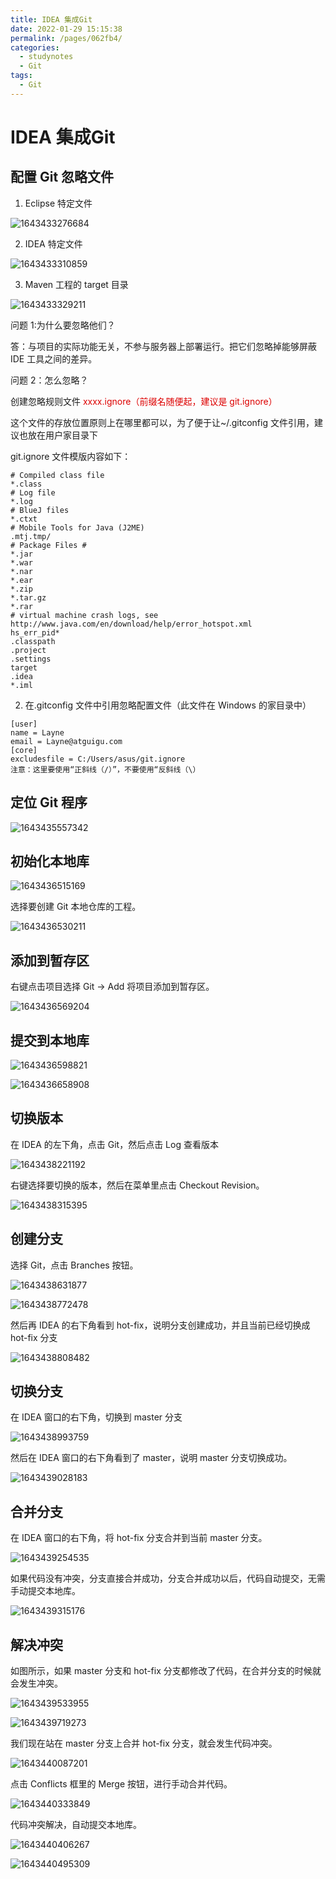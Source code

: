 ```yaml
---
title: IDEA 集成Git
date: 2022-01-29 15:15:38
permalink: /pages/062fb4/
categories:
  - studynotes
  - Git
tags:
  - Git
---
```

# IDEA 集成Git

## 配置 Git 忽略文件

1. Eclipse 特定文件

![1643433276684](./images/06/01.png)

2. IDEA 特定文件

![1643433310859](./images/06/02.png)

3. Maven 工程的 target 目录

![1643433329211](./images/06/03.png)

问题 1:为什么要忽略他们？

答：与项目的实际功能无关，不参与服务器上部署运行。把它们忽略掉能够屏蔽 IDE 工具之间的差异。

问题 2：怎么忽略？

创建忽略规则文件 <font color="##dd0000">xxxx.ignore（前缀名随便起，建议是 git.ignore）</font>

这个文件的存放位置原则上在哪里都可以，为了便于让~/.gitconfig 文件引用，建议也放在用户家目录下

git.ignore 文件模版内容如下：

```shell
# Compiled class file
*.class
# Log file
*.log
# BlueJ files
*.ctxt
# Mobile Tools for Java (J2ME)
.mtj.tmp/
# Package Files #
*.jar
*.war
*.nar
*.ear
*.zip
*.tar.gz
*.rar
# virtual machine crash logs, see 
http://www.java.com/en/download/help/error_hotspot.xml
hs_err_pid*
.classpath
.project
.settings
target
.idea
*.iml
```

2. 在.gitconfig 文件中引用忽略配置文件（此文件在 Windows 的家目录中）

```shell
[user]
name = Layne
email = Layne@atguigu.com
[core]
excludesfile = C:/Users/asus/git.ignore
注意：这里要使用“正斜线（/）”，不要使用“反斜线（\）
```

## 定位 Git 程序

![1643435557342](./images/06/04.png)

## 初始化本地库

![1643436515169](./images/06/05.png)

选择要创建 Git 本地仓库的工程。

![1643436530211](./images/06/06.png)

 ## 添加到暂存区

右键点击项目选择 Git -> Add 将项目添加到暂存区。

![1643436569204](./images/06/07.png)

##  提交到本地库

![1643436598821](./images/06/08.png)

![1643436658908](./images/06/09.png)

## 切换版本

在 IDEA 的左下角，点击 Git，然后点击 Log 查看版本

![1643438221192](./images/06/10.png)

右键选择要切换的版本，然后在菜单里点击 Checkout Revision。

![1643438315395](./images/06/11.png)

## 创建分支

选择 Git，点击 Branches 按钮。

![1643438631877](./images/06/12.png)

![1643438772478](./images/06/13.png)

然后再 IDEA 的右下角看到 hot-fix，说明分支创建成功，并且当前已经切换成 hot-fix 分支

![1643438808482](./images/06/14.png)

## 切换分支

在 IDEA 窗口的右下角，切换到 master 分支

![1643438993759](./images/06/15.png)

然后在 IDEA 窗口的右下角看到了 master，说明 master 分支切换成功。

![1643439028183](./images/06/16.png)

## 合并分支

在 IDEA 窗口的右下角，将 hot-fix 分支合并到当前 master 分支。

![1643439254535](./images/06/17.png)

如果代码没有冲突，分支直接合并成功，分支合并成功以后，代码自动提交，无需手动提交本地库。

![1643439315176](./images/06/18.png)

## 解决冲突

如图所示，如果 master 分支和 hot-fix 分支都修改了代码，在合并分支的时候就会发生冲突。

![1643439533955](./images/06/19.png)

![1643439719273](./images/06/20.png)

我们现在站在 master 分支上合并 hot-fix 分支，就会发生代码冲突。

![1643440087201](./images/06/21.png)

点击 Conflicts 框里的 Merge 按钮，进行手动合并代码。

![1643440333849](./images/06/22.png)

代码冲突解决，自动提交本地库。

![1643440406267](./images/06/23.png)

![1643440495309](./images/06/24.png)

